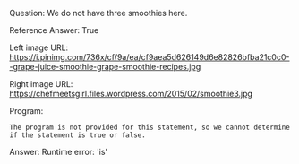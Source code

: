 Question: We do not have three smoothies here.

Reference Answer: True

Left image URL: https://i.pinimg.com/736x/cf/9a/ea/cf9aea5d626149d6e82826bfba21c0c0--grape-juice-smoothie-grape-smoothie-recipes.jpg

Right image URL: https://chefmeetsgirl.files.wordpress.com/2015/02/smoothie3.jpg

Program:

```
The program is not provided for this statement, so we cannot determine if the statement is true or false.
```
Answer: Runtime error: 'is'

